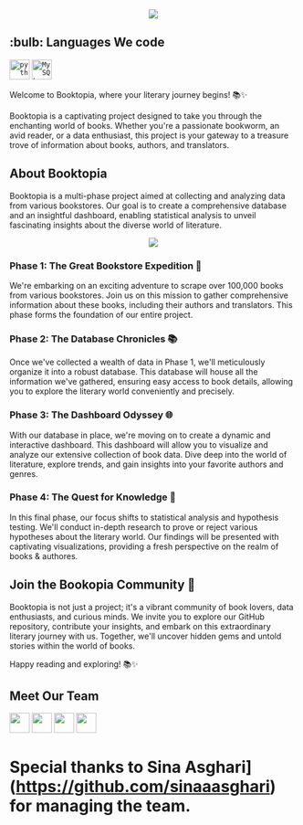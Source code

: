 <div align="center">
    <a href="https://git.io/typing-svg"><img src="https://readme-typing-svg.demolab.com?font=Roboto+Slab&color=%87CEEB;&size=30&center=true&vCenter=true&width=450&lines=Welcome To Booktopia"></a>
</div>

<h2>:bulb: Languages We code </h2>
<code><img title="Python" alt="python" width="35px" src="https://cdn.jsdelivr.net/gh/devicons/devicon/icons/python/python-original.svg" /></code>
<code><img title="MySQL" alt="MySQL" width="35px" src="https://cdn.jsdelivr.net/gh/devicons/devicon/icons/mysql/mysql-original-wordmark.svg" /></code>


Welcome to Booktopia, where your literary journey begins! 📚✨

Booktopia is a captivating project designed to take you through the enchanting world of books. Whether you're a passionate bookworm, an avid reader, or a data enthusiast, this project is your gateway to a treasure trove of information about books, authors, and translators.

## About Booktopia

Booktopia is a multi-phase project aimed at collecting and analyzing data from various bookstores. Our goal is to create a comprehensive database and an insightful dashboard, enabling statistical analysis to unveil fascinating insights about the diverse world of literature.

<div align="center">
    <a href="https://git.io/typing-svg"><img src="https://readme-typing-svg.demolab.com?font=Roboto+Slab&color=%87CEEB;&size=30&center=true&vCenter=true&width=450&lines=Project Phases "></a>
</div>

### Phase 1: The Great Bookstore Expedition 📖

We're embarking on an exciting adventure to scrape over 100,000 books from various bookstores. Join us on this mission to gather comprehensive information about these books, including their authors and translators. This phase forms the foundation of our entire project.

### Phase 2: The Database Chronicles 📚

Once we've collected a wealth of data in Phase 1, we'll meticulously organize it into a robust database. This database will house all the information we've gathered, ensuring easy access to book details, allowing you to explore the literary world conveniently and precisely.

### Phase 3: The Dashboard Odyssey 🌐

With our database in place, we're moving on to create a dynamic and interactive dashboard. This dashboard will allow you to visualize and analyze our extensive collection of book data. Dive deep into the world of literature, explore trends, and gain insights into your favorite authors and genres.

### Phase 4: The Quest for Knowledge 🧠

In this final phase, our focus shifts to statistical analysis and hypothesis testing. We'll conduct in-depth research to prove or reject various hypotheses about the literary world. Our findings will be presented with captivating visualizations, providing a fresh perspective on the realm of books & authores.

## Join the Bookopia Community 🌟

Booktopia is not just a project; it's a vibrant community of book lovers, data enthusiasts, and curious minds. We invite you to explore our GitHub repository, contribute your insights, and embark on this extraordinary literary journey with us. Together, we'll uncover hidden gems and untold stories within the world of books.

Happy reading and exploring! 📚✨
## Meet Our Team 
[<img src="https://avatars.githubusercontent.com/u/79264959?v=4" width="35">](https://github.com/Raei-MH)
[<img src="https://avatars.githubusercontent.com/u/121010832?v=4" width="35">](https://github.com/youngbenyamin)
[<img src="https://avatars.githubusercontent.com/u/81512968?v=4" width="35">](https://github.com/sanooavi)
[<img src="https://avatars.githubusercontent.com/u/117204770?v=4" width="35">](https://github.com/mohAhanin)
# Special thanks to Sina Asghari](https://github.com/sinaaasghari) for managing the team.

